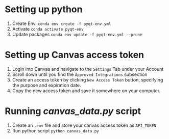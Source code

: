 # Setting up python 
1. Create Env. `conda env create -f pyqt-env.yml` 
2. Activate `conda activate pyqt-env` 
3. Update packages `conda env update -f pyqt-env.yml --prune`

# Setting up Canvas access token 
1. Login into Canvas and navigate to the `Settings` Tab under your Account
2. Scroll down until you find the `Approved Integrations` subsection
3. Create an access token by clicking `New Access Token` button, specifying the purpose and expiration date.
4. Copy the new access token and save it somewhere on your computer.

# Running *canvas_data.py* script
1. Create an `.env` file and store your canvas access token as `API_TOKEN`
2. Run python script `python canvas_data.py`
